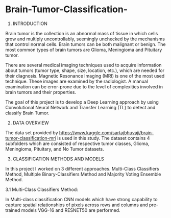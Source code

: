 # Brain-Tumor-Classification-

1. INTRODUCTION

Brain tumor is the collection is an abnormal mass of tissue in which cells grow and multiply uncontrollably, seemingly unchecked by the mechanisms that control normal cells. Brain tumors can be both malignant or benign. The most common types of brain tumors are Glioma, Meningioma and Pituitary tumor. 

There are several medical imaging techniques used to acquire information about tumors (tumor type, shape, size, location, etc.), which are needed for their diagnosis. Magnetic Resonance Imaging (MRI) is one of the most used technique. These images are examined by the radiologist. A manual examination can be error-prone due to the level of complexities involved in brain tumors and their properties.

The goal of this project is to develop a Deep Learning approach by using Convolutional Neural Network and Transfer Learning (TL) to detect and classify Brain Tumor.

2. DATA OVERVIEW

The data set provided by https://www.kaggle.com/sartajbhuvaji/brain-tumor-classification-mri is used in this study. The dataset contains 4 subfolders which are consisted of respective tumor classes, Glioma, Meningioma, Pituitary, and No Tumor datasets.

3. CLASSIFICATION METHODS AND MODELS

In this project I worked on 3 different approaches. Multi-Class Classifiers Method,  Multiple Binary-Classifiers Method and Majority Voting Ensemble Method. 

3.1 Multi-Class Classifiers Method:

In Multi-class classification CNN models which have strong capability to capture spatial relationships of pixels across rows and columns and pre-trained models VGG-16 and RESNET50 are performed.
